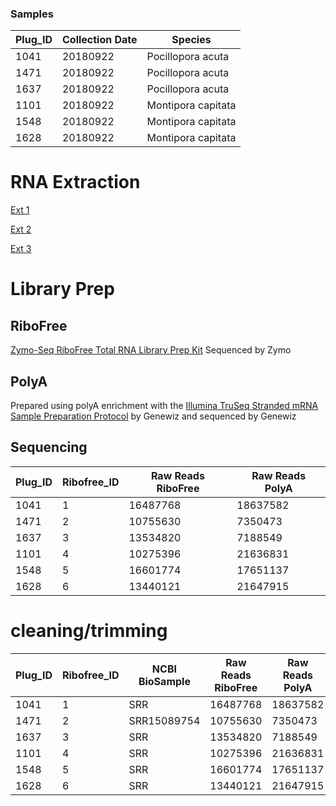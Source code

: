 ### Samples

Plug_ID| Collection Date |Species|
---|---|---|
1041|	20180922	|Pocillopora acuta|
1471|	20180922	|Pocillopora acuta|
1637|	20180922	|Pocillopora acuta|
1101|	20180922	|Montipora capitata|
1548|	20180922	|Montipora capitata|
1628|	20180922	|Montipora capitata|

# RNA Extraction
[Ext 1](https://emmastrand.github.io/EmmaStrand_Notebook/Holobiont-Integration-August-DNA-RNA-Extractions/)

[Ext 2](https://emmastrand.github.io/EmmaStrand_Notebook/Holobiont-Integration-July-DNA-RNA-Extractions/)

[Ext 3](https://emmastrand.github.io/EmmaStrand_Notebook/Holobiont-Integration-September-DNA-RNA-Extractions/)

# Library Prep

## RiboFree

[Zymo-Seq RiboFree Total RNA Library Prep Kit](https://meschedl.github.io/MESPutnam_Open_Lab_Notebook/zribo-lib-RNA-second/) Sequenced by Zymo


## PolyA

Prepared using polyA enrichment with the [Illumina TruSeq Stranded mRNA Sample Preparation Protocol](https://github.com/hputnam/Express_Compare/blob/main/truseq_stranded_mrna_protocol.pdf) by Genewiz and sequenced by Genewiz

## Sequencing

Plug_ID| Ribofree_ID | Raw Reads RiboFree |Raw Reads PolyA|
---|---|---|---|
1041|	1 | 16487768	|18637582|
1471|	2 | 10755630	|7350473|
1637|	3 | 13534820	|7188549|
1101|	4 | 10275396	|21636831|
1548|	5 | 16601774	|17651137|
1628|	6 | 13440121	|21647915|

# cleaning/trimming  


Plug_ID| Ribofree_ID | NCBI BioSample | Raw Reads RiboFree |Raw Reads PolyA|Riobfree trimmomatic|Riobfree fastp |PolyA trimmomatic|PolyA fastp
---|---|---|---|---|---|---|---|---|
1041|	1 |SRR |16487768	|18637582|x|x|x|x|
1471|	2 |SRR15089754 |10755630	|7350473|x|x|x|x|
1637|	3 |SRR |13534820	|7188549|x|x|x|x|
1101|	4 |SRR |10275396	|21636831|x|x|x|x|
1548|	5 |SRR |16601774	|17651137|x|x|x|x|
1628|	6 |SRR |13440121	|21647915|x|x|x|x|



